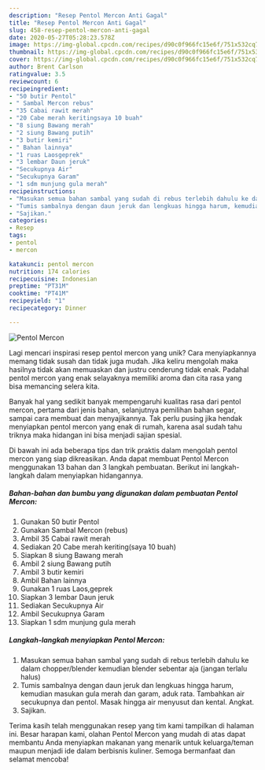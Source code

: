 ```yaml
---
description: "Resep Pentol Mercon Anti Gagal"
title: "Resep Pentol Mercon Anti Gagal"
slug: 458-resep-pentol-mercon-anti-gagal
date: 2020-05-27T05:28:23.578Z
image: https://img-global.cpcdn.com/recipes/d90c0f966fc15e6f/751x532cq70/pentol-mercon-foto-resep-utama.jpg
thumbnail: https://img-global.cpcdn.com/recipes/d90c0f966fc15e6f/751x532cq70/pentol-mercon-foto-resep-utama.jpg
cover: https://img-global.cpcdn.com/recipes/d90c0f966fc15e6f/751x532cq70/pentol-mercon-foto-resep-utama.jpg
author: Brent Carlson
ratingvalue: 3.5
reviewcount: 6
recipeingredient:
- "50 butir Pentol"
- " Sambal Mercon rebus"
- "35 Cabai rawit merah"
- "20 Cabe merah keritingsaya 10 buah"
- "8 siung Bawang merah"
- "2 siung Bawang putih"
- "3 butir kemiri"
- " Bahan lainnya"
- "1 ruas Laosgeprek"
- "3 lembar Daun jeruk"
- "Secukupnya Air"
- "Secukupnya Garam"
- "1 sdm munjung gula merah"
recipeinstructions:
- "Masukan semua bahan sambal yang sudah di rebus terlebih dahulu ke dalam chopper/blender kemudian blender sebentar aja (jangan terlalu halus)"
- "Tumis sambalnya dengan daun jeruk dan lengkuas hingga harum, kemudian masukan gula merah dan garam, aduk rata. Tambahkan air secukupnya dan pentol. Masak hingga air menyusut dan kental. Angkat."
- "Sajikan."
categories:
- Resep
tags:
- pentol
- mercon

katakunci: pentol mercon 
nutrition: 174 calories
recipecuisine: Indonesian
preptime: "PT31M"
cooktime: "PT41M"
recipeyield: "1"
recipecategory: Dinner

---
```



![Pentol Mercon](https://img-global.cpcdn.com/recipes/d90c0f966fc15e6f/751x532cq70/pentol-mercon-foto-resep-utama.jpg)

Lagi mencari inspirasi resep pentol mercon yang unik? Cara menyiapkannya memang tidak susah dan tidak juga mudah. Jika keliru mengolah maka hasilnya tidak akan memuaskan dan justru cenderung tidak enak. Padahal pentol mercon yang enak selayaknya memiliki aroma dan cita rasa yang bisa memancing selera kita.

Banyak hal yang sedikit banyak mempengaruhi kualitas rasa dari pentol mercon, pertama dari jenis bahan, selanjutnya pemilihan bahan segar, sampai cara membuat dan menyajikannya. Tak perlu pusing jika hendak menyiapkan pentol mercon yang enak di rumah, karena asal sudah tahu triknya maka hidangan ini bisa menjadi sajian spesial.




Di bawah ini ada beberapa tips dan trik praktis dalam mengolah pentol mercon yang siap dikreasikan. Anda dapat membuat Pentol Mercon menggunakan 13 bahan dan 3 langkah pembuatan. Berikut ini langkah-langkah dalam menyiapkan hidangannya.

<!--inarticleads1-->

##### Bahan-bahan dan bumbu yang digunakan dalam pembuatan Pentol Mercon:

1. Gunakan 50 butir Pentol
1. Gunakan  Sambal Mercon (rebus)
1. Ambil 35 Cabai rawit merah
1. Sediakan 20 Cabe merah keriting(saya 10 buah)
1. Siapkan 8 siung Bawang merah
1. Ambil 2 siung Bawang putih
1. Ambil 3 butir kemiri
1. Ambil  Bahan lainnya
1. Gunakan 1 ruas Laos,geprek
1. Siapkan 3 lembar Daun jeruk
1. Sediakan Secukupnya Air
1. Ambil Secukupnya Garam
1. Siapkan 1 sdm munjung gula merah




<!--inarticleads2-->

##### Langkah-langkah menyiapkan Pentol Mercon:

1. Masukan semua bahan sambal yang sudah di rebus terlebih dahulu ke dalam chopper/blender kemudian blender sebentar aja (jangan terlalu halus)
1. Tumis sambalnya dengan daun jeruk dan lengkuas hingga harum, kemudian masukan gula merah dan garam, aduk rata. Tambahkan air secukupnya dan pentol. Masak hingga air menyusut dan kental. Angkat.
1. Sajikan.




Terima kasih telah menggunakan resep yang tim kami tampilkan di halaman ini. Besar harapan kami, olahan Pentol Mercon yang mudah di atas dapat membantu Anda menyiapkan makanan yang menarik untuk keluarga/teman maupun menjadi ide dalam berbisnis kuliner. Semoga bermanfaat dan selamat mencoba!
